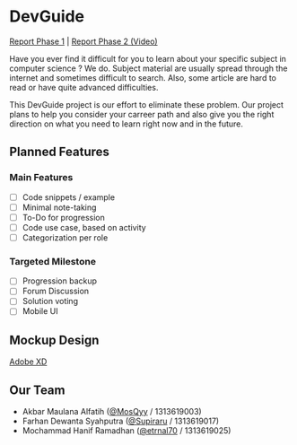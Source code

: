 # DevGuide
[Report Phase 1](https://github.com/DevGuide-Web/DevGuide/blob/main/Report%Phase%1.md)  |  [Report Phase 2 (Video)](https://drive.google.com/file/d/1fbTccUKC1qNMurfW0se3pkcrhMlsuQ4V/view?usp=sharing)

Have you ever find it difficult for you to learn about your specific subject in computer science ? We do. Subject material are usually spread through the internet and sometimes difficult to search. Also, some article are hard to read or have quite advanced difficulties. 

This DevGuide project is our effort to eliminate these problem. Our project plans to help you consider your carreer path and also give you the right direction on what you need to learn right now and in the future. 

## Planned Features
### Main Features
- [ ] Code snippets / example
- [ ] Minimal note-taking
- [ ] To-Do for progression
- [ ] Code use case, based on activity
- [ ] Categorization per role

### Targeted Milestone
- [ ] Progression backup
- [ ] Forum Discussion
- [ ] Solution voting
- [ ] Mobile UI

## Mockup Design
[Adobe XD](https://xd.adobe.com/view/1c2a7763-e778-4279-bb00-5bc548ea7973-4979/)

## Our Team
- Akbar Maulana Alfatih ([@MosQyy](https://www.github.com/MosQyy) / 1313619003)
- Farhan Dewanta Syahputra ([@Supiraru](https://www.github.com/Supiraru) / 1313619017)
- Mochammad Hanif Ramadhan ([@etrnal70](https://www.github.com/etrnal70) / 1313619025)
